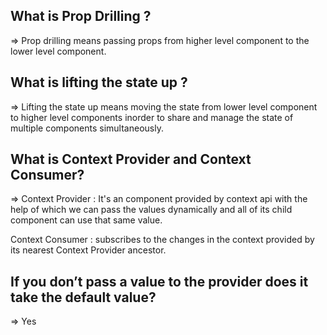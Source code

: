 ## What is Prop Drilling ?

=> Prop drilling means passing props from higher level component to the lower level component.

## What is lifting the state up ?

=> Lifting the state up means moving the state from lower level component to higher level components inorder to share and manage the state of multiple components simultaneously.

## What is Context Provider and Context Consumer?

=> Context Provider : It's an component provided by context api with the help of which we can pass the values dynamically and all of its child component can use that same value.

Context Consumer : subscribes to the
changes in the context provided by its nearest Context Provider ancestor.

## If you don’t pass a value to the provider does it take the default value?

=> Yes
